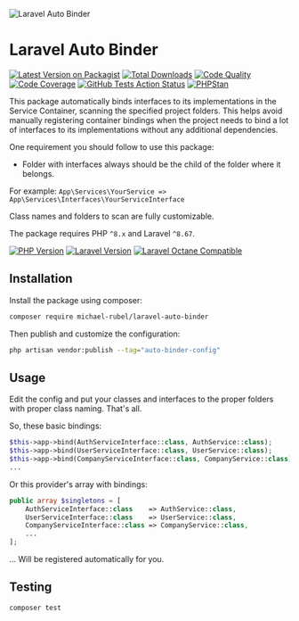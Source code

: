 ![Laravel Auto Binder](https://user-images.githubusercontent.com/37669560/145568267-0498caf2-fb8a-4715-85ee-6374b8adadc5.png)

# Laravel Auto Binder
[![Latest Version on Packagist](https://img.shields.io/packagist/v/michael-rubel/laravel-auto-binder.svg?style=flat-square&logo=packagist)](https://packagist.org/packages/michael-rubel/laravel-auto-binder)
[![Total Downloads](https://img.shields.io/packagist/dt/michael-rubel/laravel-auto-binder.svg?style=flat-square&logo=packagist)](https://packagist.org/packages/michael-rubel/laravel-auto-binder)
[![Code Quality](https://img.shields.io/scrutinizer/quality/g/michael-rubel/laravel-auto-binder.svg?style=flat-square&logo=scrutinizer)](https://scrutinizer-ci.com/g/michael-rubel/laravel-auto-binder/?branch=main)
[![Code Coverage](https://img.shields.io/scrutinizer/coverage/g/michael-rubel/laravel-auto-binder.svg?style=flat-square&logo=scrutinizer)](https://scrutinizer-ci.com/g/michael-rubel/laravel-auto-binder/?branch=main)
[![GitHub Tests Action Status](https://img.shields.io/github/workflow/status/michael-rubel/laravel-auto-binder/run-tests/main?style=flat-square&label=tests&logo=github)](https://github.com/michael-rubel/laravel-auto-binder/actions)
[![PHPStan](https://img.shields.io/github/workflow/status/michael-rubel/laravel-auto-binder/phpstan/main?style=flat-square&label=larastan&logo=laravel)](https://github.com/michael-rubel/laravel-auto-binder/actions)

This package automatically binds interfaces to its implementations in the Service Container, scanning the specified project folders. This helps avoid manually registering container bindings when the project needs to bind a lot of interfaces to its implementations without any additional dependencies.

One requirement you should follow to use this package:
- Folder with interfaces always should be the child of the folder where it belongs.

For example: `App\Services\YourService => App\Services\Interfaces\YourServiceInterface`

Class names and folders to scan are fully customizable.

The package requires PHP `^8.x` and Laravel `^8.67`.

[![PHP Version](https://img.shields.io/badge/php-^8.x-777BB4?style=flat-square&logo=php)](https://php.net)
[![Laravel Version](https://img.shields.io/badge/laravel-^8.67-FF2D20?style=flat-square&logo=laravel)](https://laravel.com)
[![Laravel Octane Compatible](https://img.shields.io/badge/octane-compatible-success?style=flat-square&logo=laravel)](https://github.com/laravel/octane)

## Installation
Install the package using composer:
```bash
composer require michael-rubel/laravel-auto-binder
```

Then publish and customize the configuration:
```bash
php artisan vendor:publish --tag="auto-binder-config"
```

## Usage

Edit the config and put your classes and interfaces to the proper folders with proper class naming. That's all.

So, these basic bindings:
```php
$this->app->bind(AuthServiceInterface::class, AuthService::class);
$this->app->bind(UserServiceInterface::class, UserService::class);
$this->app->bind(CompanyServiceInterface::class, CompanyService::class);
...
```

Or this provider's array with bindings:
```php
public array $singletons = [
    AuthServiceInterface::class    => AuthService::class,
    UserServiceInterface::class    => UserService::class,
    CompanyServiceInterface::class => CompanyService::class,
    ...
];
```


... Will be registered automatically for you.

## Testing
```bash
composer test
```

